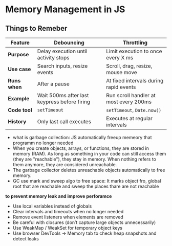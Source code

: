 # Memory Management in JS

## Things to Remeber

| Feature       | **Debouncing**                               | **Throttling**                         |
| ------------- | -------------------------------------------- | -------------------------------------- |
| **Purpose**   | Delay execution until activity stops         | Limit execution to once every X ms     |
| **Use case**  | Search inputs, resize events                 | Scroll, drag, resize, mouse move       |
| **Runs when** | After a pause                                | At fixed intervals during rapid events |
| **Example**   | Wait 500ms after last keypress before firing | Run scroll handler at most every 200ms |
| **Code tool** | `setTimeout`                                 | `setTimeout`, `Date.now()`             |
| **History**   | Only last call executes                      | Executes at regular intervals          |


 - what is garbage collection: JS automatically freeup memeory that programm no longer needed
- When you create objects, arrays, or functions, they are stored in memory (RAM).
As long as something in your code can still access them (they are "reachable"), they stay in memory.
When nothing refers to them anymore, they are considered unreachable.
- The garbage collector deletes unreachable objects automatically to free memory.
- GC use mark and sweep algo to free space: It marks object fro, global root that are reachable and sweep the places thare are not reachable


**to prevent memory leak and improve perforamce**
- Use local variables instead of globals
- Clear intervals and timeouts when no longer needed
- Remove event listeners when elements are removed
- Be careful with closures (don’t capture large objects unnecessarily)
- Use WeakMap / WeakSet for temporary object keys
- Use browser DevTools → Memory tab to check heap snapshots and detect leaks